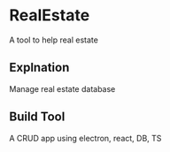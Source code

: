 # RealEstate
A tool to help real estate

## Explnation
Manage real estate database

## Build Tool
A CRUD app using electron, react, DB, TS